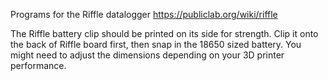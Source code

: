 Programs for the Riffle datalogger
https://publiclab.org/wiki/riffle

The Riffle battery clip should be printed on its side for strength. Clip it onto the back of Riffle board first, then snap in the 18650 sized battery. You might need to adjust the dimensions depending on your 3D printer performance.
